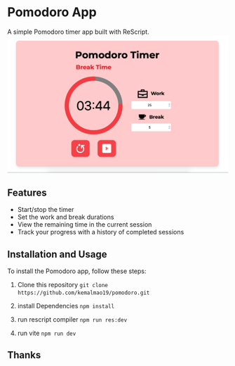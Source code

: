 # Pomodoro App

A simple Pomodoro timer app built with ReScript.
![rescript](https://github.com/kemalmao19/pomodoro/blob/main/images/screenshot.png?raw=true)


## Features

* Start/stop the timer
* Set the work and break durations
* View the remaining time in the current session
* Track your progress with a history of completed sessions

## Installation and Usage

To install the Pomodoro app, follow these steps:

1. Clone this repository
```git clone https://github.com/kemalmao19/pomodoro.git```

2. install Dependencies
```npm install```

3. run rescript compiler
```npm run res:dev```

4. run vite
```npm run dev```

## Thanks
